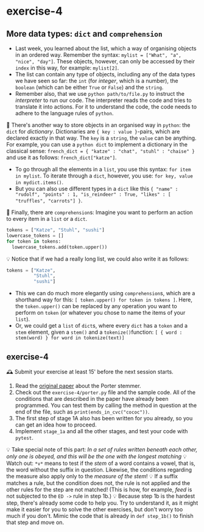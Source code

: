 # exercise-4

## More data types: `dict` and `comprehension`

* Last week, you learned about the list, which a way of organising objects in an ordered way. Remember the syntax: `mylist = ["What", "a", "nice", "day"]`. These objects, however, can only be accessed by their `index` in this way, for example: `mylist[2]`.
* The list can contain any type of objects, including any of the data types we have seen so far: the `int` (for *integer*, which is a number), the `boolean` (which can be either `True` or `False`) and the `string`.
* Remember also, that we use `python path/to/file.py` to instruct the *interpreter* to run our code. The interpreter reads the code and tries to translate it into actions. For it to understand the code, the code needs to adhere to the language rules of `python`.

🎉 There's another way to store objects in an organised way in `python`: the `dict` for *dictionary*. Dictionaries are `{ key : value }`-pairs, which are declared exactly in that way. The `key` is a `string`, the `value` can be anything. For example, you can use a `python dict` to implement a dictionary in the classical sense: `french_dict = { "katze" : "chat", "stuhl" : "chaise" }` and use it as follows: `french_dict["katze"]`.
* To go through all the elements in a `list`, you use this syntax: `for item in mylist`. To iterate through a `dict`, however, you use: `for key, value in mydict.items()`.
* But you can also use different types in a `dict` like this `{ "name" : "rudolf", "points" : 1, "is_reindeer" : True, "likes" : [ "truffles", "carrots"] }`.

🎉 Finally, there are `comprehension`s: Imagine you want to perform an action to every item in a `list` or a `dict`.

```python
tokens = ["Katze", "Stuhl", "sushi"]
lowercase_tokens = []
for token in tokens:
  lowercase_tokens.add(token.upper())
```

💡 Notice that if we had a really long list, we could also write it as follows:

```python
tokens = ["Katze",
          "Stuhl",
          "sushi"]
```

* This we can do much more elegantly using `comprehension`s, which are a shorthand way for this: `[ token.upper() for token in tokens ]`. Here, the `token.upper()` can be replaced by any operation you want to perform on `token` (or whatever you chose to name the items of your `list`).
* Or, we could get a `list` of `dict`s, where every `dict` has a `token` and a `stem` element, given a `stem()` and a `tokenize()`function: `[ { word : stem(word) } for word in tokenize(text)]`

## exercise-4

🕰 Submit your exercise at least 15' before the next session starts. 

1. Read the [original paper](https://tartarus.org/martin/PorterStemmer/def.txt) about the Porter stemmer. 
2. Check out the `exercise-4/porter.py` file and the sample code. All of the conditions that are described in the paper have already been programmed. You can test them by calling the method in question at the end of the file, such as `print(ends_in_cvc("cococ"))`.
3. The first step of stage 1A also has been written for you already, so you can get an idea how to proceed.
4. Implement `stage_1a` and all the other stages, and test your code with `pytest`.

💡 Take special note of this part: *In a set of rules written beneath each other, only one is obeyed, and this will be the one with the longest matching*
💡 Watch out: `*v*` means to test if the *stem* of a word contains a vowel, that is, the word without the suffix in question. Likewise, the conditions regarding the measure also apply only to the *measure of the stem*!
💡 If a suffix matches a rule, but the condition does not, the rule is not applied and the other rules for the step are not matched! (This is how, for example, *feed* is not subjected to the `ED ->` rule in step 1b.)
💡 Because step 1b is the hardest step, there's already some code to help you. Try to understand it, as it might make it easier for you to solve the other exercises, but don't worry too much if you don't. Mimic the code that is already in `def step_1b()` to finish that step and move on.